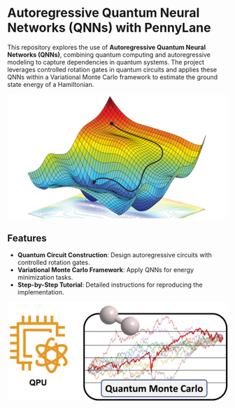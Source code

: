 # Autoregressive Quantum Neural Networks (QNNs) with PennyLane

This repository explores the use of **Autoregressive Quantum Neural Networks (QNNs)**, combining quantum computing and autoregressive modeling to capture dependencies in quantum systems. The project leverages controlled rotation gates in quantum circuits and applies these QNNs within a Variational Monte Carlo framework to estimate the ground state energy of a Hamiltonian.

![Gradient](Gradient.jpg)

## Features
- **Quantum Circuit Construction**: Design autoregressive circuits with controlled rotation gates.
- **Variational Monte Carlo Framework**: Apply QNNs for energy minimization tasks.
- **Step-by-Step Tutorial**: Detailed instructions for reproducing the implementation.

![QMC](QMC.png)
